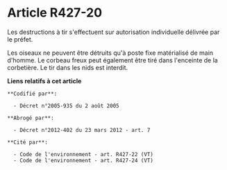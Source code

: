# Article R427-20

Les destructions à tir s'effectuent sur autorisation individuelle délivrée par le préfet.

Les oiseaux ne peuvent être détruits qu'à poste fixe matérialisé de main d'homme. Le corbeau freux peut également être tiré
dans l'enceinte de la corbetière. Le tir dans les nids est interdit.

**Liens relatifs à cet article**

	**Codifié par**:

	  - Décret n°2005-935 du 2 août 2005

	**Abrogé par**:

	  - Décret n°2012-402 du 23 mars 2012 - art. 7

	**Cité par**:

	  - Code de l'environnement - art. R427-22 (VT)
	  - Code de l'environnement - art. R427-24 (VT)
